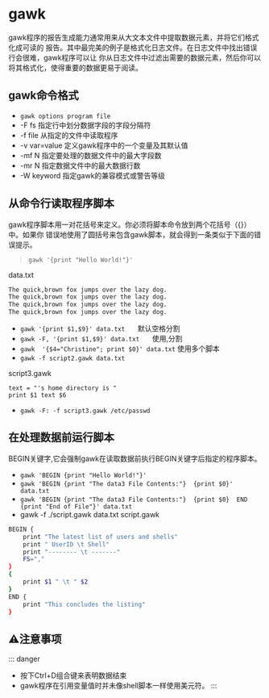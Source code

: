# gawk
gawk程序的报告生成能力通常用来从大文本文件中提取数据元素，并将它们格式化成可读的
报告。其中最完美的例子是格式化日志文件。在日志文件中找出错误行会很难，gawk程序可以让
你从日志文件中过滤出需要的数据元素，然后你可以将其格式化，使得重要的数据更易于阅读。


##  gawk命令格式
- `gawk options program file`
- -F fs 指定行中划分数据字段的字段分隔符
- -f file 从指定的文件中读取程序
- -v var=value 定义gawk程序中的一个变量及其默认值
- -mf N 指定要处理的数据文件中的最大字段数
- -mr N 指定数据文件中的最大数据行数
- -W keyword 指定gawk的兼容模式或警告等级

##  从命令行读取程序脚本
gawk程序脚本用一对花括号来定义。你必须将脚本命令放到两个花括号（{}）中。如果你
错误地使用了圆括号来包含gawk脚本，就会得到一条类似于下面的错误提示。

> `gawk '{print "Hello World!"}'`

data.txt
```sh
The quick,brown fox jumps over the lazy dog. 
The quick,brown fox jumps over the lazy dog. 
The quick,brown fox jumps over the lazy dog. 
The quick,brown fox jumps over the lazy dog.
```

- ` gawk '{print $1,$9}' data.txt    ` 默认空格分割
- ` gawk -F, '{print $1,$9}' data.txt    ` 使用,分割
- `gawk  '{$4="Christine"; print $0}' data.txt` 使用多个脚本
- `gawk -f script2.gawk data.txt`


script3.gawk
```
text = "'s home directory is " 
print $1 text $6 
```
- `gawk -F: -f script3.gawk /etc/passwd`
## 在处理数据前运行脚本
BEGIN关键字,它会强制gawk在读取数据前执行BEGIN关键字后指定的程序脚本。
- `gawk 'BEGIN {print "Hello World!"}'`
- `gawk 'BEGIN {print "The data3 File Contents:"}  {print $0}' data.txt `
- `gawk 'BEGIN {print "The data3 File Contents:"}  {print $0}  END {print "End of File"}' data.txt `
- gawk -f ./script.gawk data.txt
script.gawk
```sh
BEGIN { 
    print "The latest list of users and shells" 
    print " UserID \t Shell" 
    print "-------- \t -------" 
    FS="," 
} 
{ 
    print $1 " \t " $2 
} 
END { 
    print "This concludes the listing" 
}
```

## ⚠️注意事项
::: danger
- 按下Ctrl+D组合键来表明数据结束
- gawk程序在引用变量值时并未像shell脚本一样使用美元符。
:::
